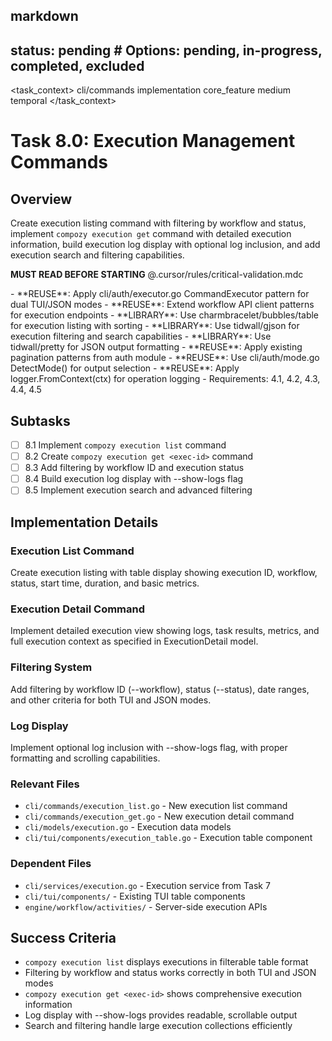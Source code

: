 ## markdown

## status: pending # Options: pending, in-progress, completed, excluded

<task_context>
<domain>cli/commands</domain>
<type>implementation</type>
<scope>core_feature</scope>
<complexity>medium</complexity>
<dependencies>temporal</dependencies>
</task_context>

# Task 8.0: Execution Management Commands

## Overview

Create execution listing command with filtering by workflow and status, implement `compozy execution get` command with detailed execution information, build execution log display with optional log inclusion, and add execution search and filtering capabilities.

<import>**MUST READ BEFORE STARTING** @.cursor/rules/critical-validation.mdc</import>

<requirements>
- **REUSE**: Apply cli/auth/executor.go CommandExecutor pattern for dual TUI/JSON modes
- **REUSE**: Extend workflow API client patterns for execution endpoints
- **LIBRARY**: Use charmbracelet/bubbles/table for execution listing with sorting
- **LIBRARY**: Use tidwall/gjson for execution filtering and search capabilities
- **LIBRARY**: Use tidwall/pretty for JSON output formatting
- **REUSE**: Apply existing pagination patterns from auth module
- **REUSE**: Use cli/auth/mode.go DetectMode() for output selection
- **REUSE**: Apply logger.FromContext(ctx) for operation logging
- Requirements: 4.1, 4.2, 4.3, 4.4, 4.5
</requirements>

## Subtasks

- [ ] 8.1 Implement `compozy execution list` command
- [ ] 8.2 Create `compozy execution get <exec-id>` command
- [ ] 8.3 Add filtering by workflow ID and execution status
- [ ] 8.4 Build execution log display with --show-logs flag
- [ ] 8.5 Implement execution search and advanced filtering

## Implementation Details

### Execution List Command

Create execution listing with table display showing execution ID, workflow, status, start time, duration, and basic metrics.

### Execution Detail Command

Implement detailed execution view showing logs, task results, metrics, and full execution context as specified in ExecutionDetail model.

### Filtering System

Add filtering by workflow ID (--workflow), status (--status), date ranges, and other criteria for both TUI and JSON modes.

### Log Display

Implement optional log inclusion with --show-logs flag, with proper formatting and scrolling capabilities.

### Relevant Files

- `cli/commands/execution_list.go` - New execution list command
- `cli/commands/execution_get.go` - New execution detail command
- `cli/models/execution.go` - Execution data models
- `cli/tui/components/execution_table.go` - Execution table component

### Dependent Files

- `cli/services/execution.go` - Execution service from Task 7
- `cli/tui/components/` - Existing TUI table components
- `engine/workflow/activities/` - Server-side execution APIs

## Success Criteria

- `compozy execution list` displays executions in filterable table format
- Filtering by workflow and status works correctly in both TUI and JSON modes
- `compozy execution get <exec-id>` shows comprehensive execution information
- Log display with --show-logs provides readable, scrollable output
- Search and filtering handle large execution collections efficiently
